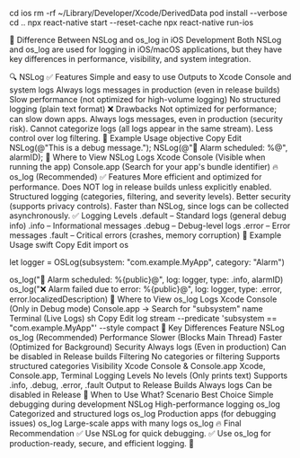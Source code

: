 cd ios
rm -rf ~/Library/Developer/Xcode/DerivedData
pod install --verbose
cd ..
npx react-native start --reset-cache
npx react-native run-ios


📌 Difference Between NSLog and os_log in iOS Development
Both NSLog and os_log are used for logging in iOS/macOS applications, but they have key differences in performance, visibility, and system integration.

🔍 NSLog
✅ Features
Simple and easy to use
Outputs to Xcode Console and system logs
Always logs messages in production (even in release builds)
Slow performance (not optimized for high-volume logging)
No structured logging (plain text format)
❌ Drawbacks
Not optimized for performance; can slow down apps.
Always logs messages, even in production (security risk).
Cannot categorize logs (all logs appear in the same stream).
Less control over log filtering.
📌 Example Usage
objective
Copy
Edit
NSLog(@"This is a debug message.");
NSLog(@"🚀 Alarm scheduled: %@", alarmID);
📌 Where to View NSLog Logs
Xcode Console (Visible when running the app)
Console.app (Search for your app's bundle identifier)
🔥 os_log (Recommended)
✅ Features
More efficient and optimized for performance.
Does NOT log in release builds unless explicitly enabled.
Structured logging (categories, filtering, and severity levels).
Better security (supports privacy controls).
Faster than NSLog, since logs can be collected asynchronously.
✅ Logging Levels
.default – Standard logs (general debug info)
.info – Informational messages
.debug – Debug-level logs
.error – Error messages
.fault – Critical errors (crashes, memory corruption)
📌 Example Usage
swift
Copy
Edit
import os

let logger = OSLog(subsystem: "com.example.MyApp", category: "Alarm")

os_log("🚀 Alarm scheduled: %{public}@", log: logger, type: .info, alarmID)
os_log("❌ Alarm failed due to error: %{public}@", log: logger, type: .error, error.localizedDescription)
📌 Where to View os_log Logs
Xcode Console (Only in Debug mode)
Console.app → Search for "subsystem" name
Terminal (Live Logs)
sh
Copy
Edit
log stream --predicate 'subsystem == "com.example.MyApp"' --style compact
🚀 Key Differences
Feature	NSLog	os_log (Recommended)
Performance	Slower (Blocks Main Thread)	Faster (Optimized for Background)
Security	Always logs (Even in production)	Can be disabled in Release builds
Filtering	No categories or filtering	Supports structured categories
Visibility	Xcode Console & Console.app	Xcode, Console.app, Terminal
Logging Levels	No levels (Only prints text)	Supports .info, .debug, .error, .fault
Output to Release Builds	Always logs	Can be disabled in Release
📌 When to Use What?
Scenario	Best Choice
Simple debugging during development	NSLog
High-performance logging	os_log
Categorized and structured logs	os_log
Production apps (for debugging issues)	os_log
Large-scale apps with many logs	os_log
🔥 Final Recommendation
✅ Use NSLog for quick debugging.
✅ Use os_log for production-ready, secure, and efficient logging. 🚀
